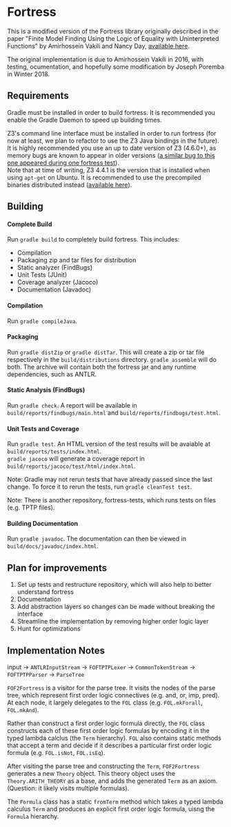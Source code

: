# Fortress

This is a modified version of the Fortress library originally described in the paper "Finite Model Finding Using the Logic of Equality with Uninterpreted Functions" by Amirhossein Vakili and Nancy Day, [available here](https://cs.uwaterloo.ca/~nday/pdf/refereed/2016-VaDa-fm.pdf).

The original implementation is due to Amirhossein Vakili in 2016, with testing,
ocumentation, and hopefully some modification by Joseph Poremba in Winter 2018.

## Requirements
Gradle must be installed in order to build fortress. It is recommended you enable the Gradle Daemon to speed up building times.

Z3's command line interface must be installed in order to run fortress (for now at least, we plan to refactor to use the Z3 Java bindings in the future).  
It is highly recommended you use an up to date version of Z3 (4.6.0+), as memory bugs are known to appear in older versions ([a similar bug to this one appeared during one fortress test](https://github.com/Z3Prover/z3/issues/631)).  
Note that at time of writing, Z3 4.4.1 is the version that is installed when using `apt-get` on Ubuntu. It is recommended to use the precompiled binaries distributed instead ([available here](https://github.com/Z3Prover/z3/releases)).

## Building
#### Complete Build
Run `gradle build` to completely build fortress.
This includes:  
* Compilation
* Packaging zip and tar files for distribution
* Static analyzer (FindBugs)
* Unit Tests (JUnit)
* Coverage analyzer (Jacoco)
* Documentation (Javadoc)

#### Compilation
Run `gradle compileJava`.

#### Packaging
Run `gradle distZip` or `gradle distTar`.
This will create a zip or tar file respectively in the `build/distributions` directory.
`gradle assemble` will do both.
The archive will contain both the fortress jar and any runtime dependencies, such as ANTLR.

#### Static Analysis (FindBugs)
Run `gradle check`.
A report will be available in `build/reports/findbugs/main.html` and `build/reports/findbugs/test.html`.

#### Unit Tests and Coverage
Run `gradle test`.
An HTML version of the test results will be avaiable at `build/reports/tests/index.html`.  
`gradle jacoco` will generate a coverage report in `build/reports/jacoco/test/html/index.html`.

Note: Gradle may not rerun tests that have already passed since the last change. To force it to rerun the tests, run `gradle cleanTest test`.

Note: There is another repository, fortress-tests, which runs tests on files (e.g. TPTP files).

#### Building Documentation
Run `gradle javadoc`.
The documentation can then be viewed in `build/docs/javadoc/index.html`.

## Plan for improvements
1. Set up tests and restructure repository, which will also help to better understand fortress
2. Documentation
3. Add abstraction layers so changes can be made without breaking the interface
4. Streamline the implementation by removing higher order logic layer
5. Hunt for optimizations


## Implementation Notes
input -> `ANTLRInputStream` -> `FOFTPTPLexer` -> `CommonTokenStream`
-> `FOFTPTPParser` -> `ParseTree`

`FOF2Fortress` is a visitor for the parse tree.
It visits the nodes of the parse tree, which represent first order logic connectives (e.g. and, or, imp, pred).
At each node, it largely delegates to the `FOL` class (e.g. `FOL.mkForall`, `FOL.mkAnd`).

Rather than construct a first order logic formula directly, the `FOL` class constructs
each of these first order logic formulas by encoding it in the typed lambda calclus (the `Term` hierarchy).
`FOL` also contains static methods that accept a term and decide if it describes a
particular first order logic formula (e.g. `FOL.isNot`, `FOL.isEq`).

After visiting the parse tree and constructing the `Term`, `FOF2Fortress`
generates a new `Theory` object. This theory object uses the `Theory.ARITH_THEORY`
as a base, and adds the generated `Term` as an axiom.
(Question: it likely visits multiple formulas).


The `Formula` class has a static `fromTerm` method which takes a typed lambda calculus `Term`
and produces an explicit first order logic formula, uisng the `Formula` hierarchy.


